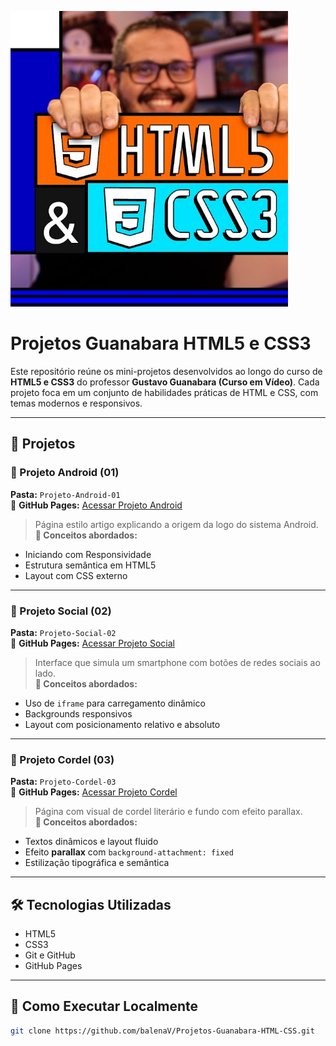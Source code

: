 ![Banner do Curso HTML5 e CSS3](https://github.com/balenaV/Projetos-Guanabara-HTML-CSS/blob/main/banner.png)

# Projetos Guanabara HTML5 e CSS3

Este repositório reúne os mini-projetos desenvolvidos ao longo do curso de **HTML5 e CSS3** do professor **Gustavo Guanabara (Curso em Vídeo)**. Cada projeto foca em um conjunto de habilidades práticas de HTML e CSS, com temas modernos e responsivos.

---

## 📁 Projetos

### 📱 Projeto Android (01)
**Pasta:** `Projeto-Android-01`  
🔗 **GitHub Pages:** [Acessar Projeto Android](https://balenaV.github.io/Projetos-Guanabara-HTML-CSS/Projeto-Android-01)

> Página estilo artigo explicando a origem da logo do sistema Android.  
**🧠 Conceitos abordados:**
- Iniciando com Responsividade
- Estrutura semântica em HTML5
- Layout com CSS externo

---

### 📲 Projeto Social (02)
**Pasta:** `Projeto-Social-02`  
🔗 **GitHub Pages:** [Acessar Projeto Social](https://balenaV.github.io/Projetos-Guanabara-HTML-CSS/Projeto-Social-02)

> Interface que simula um smartphone com botões de redes sociais ao lado.  
**🧠 Conceitos abordados:**
- Uso de `iframe` para carregamento dinâmico
- Backgrounds responsivos
- Layout com posicionamento relativo e absoluto

---

### 📜 Projeto Cordel (03)
**Pasta:** `Projeto-Cordel-03`  
🔗 **GitHub Pages:** [Acessar Projeto Cordel](https://balenaV.github.io/Projetos-Guanabara-HTML-CSS/Projeto-Cordel-03)

> Página com visual de cordel literário e fundo com efeito parallax.  
**🧠 Conceitos abordados:**
- Textos dinâmicos e layout fluido
- Efeito **parallax** com `background-attachment: fixed`
- Estilização tipográfica e semântica

---

## 🛠️ Tecnologias Utilizadas

- HTML5
- CSS3
- Git e GitHub
- GitHub Pages

---

## 🚀 Como Executar Localmente

```bash
git clone https://github.com/balenaV/Projetos-Guanabara-HTML-CSS.git
